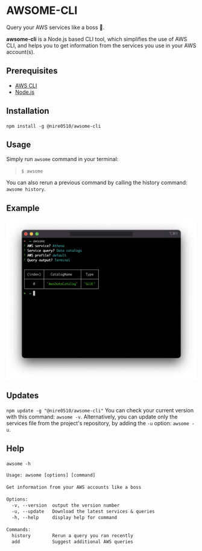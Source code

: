 # AWSOME-CLI
Query your AWS services like a boss 🥸.

**awsome-cli** is a Node.js based CLI tool, which simplifies the use of AWS CLI, and helps you to get information from the services you use in your AWS account(s).

## Prerequisites
* [AWS CLI](https://aws.amazon.com/cli/)
* [Node.js](https://nodejs.org/en/)

## Installation
`npm install -g @nire0510/awsome-cli`

## Usage
Simply run `awsome` command in your terminal:
> `$ awsome`

You can also rerun a previous command by calling the history command: `awsome history`.

## Example
![awsome](awsome-cli.png)

## Updates
`npm update -g "@nire0510/awsome-cli"`
You can check your current version with this command: `awsome -v`. Alternatively, you can update only the services file from the project's repository, by adding the `-u` option: `awsome -u`.

## Help
`awsome -h`
```
Usage: awsome [options] [command]

Get information from your AWS accounts like a boss

Options:
  -v, --version  output the version number
  -u, --update   Download the latest services & queries
  -h, --help     display help for command

Commands:
  history        Rerun a query you ran recently
  add            Suggest additional AWS queries
```
